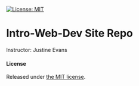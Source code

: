 [![License: MIT](https://img.shields.io/badge/License-MIT-yellow.svg)](https://opensource.org/licenses/MIT)

# Intro-Web-Dev Site Repo

Instructor: Justine Evans



#### License

Released under [the MIT license](LICENSE).
